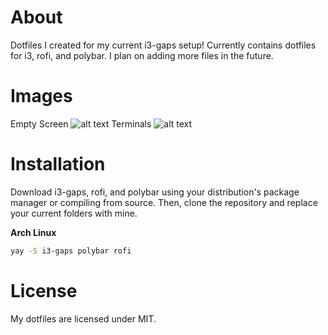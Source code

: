 # About
Dotfiles I created for my current i3-gaps setup! Currently contains dotfiles for i3, rofi, and polybar. I plan on adding more files in the future.

# Images
Empty Screen
![alt text](https://github.com/The-Evil-Dog/Blue-Horizon-Dotfiles/blob/master/screenshots/emptyScreen.png?raw=true)
Terminals
![alt text](https://github.com/The-Evil-Dog/Blue-Horizon-Dotfiles/blob/master/screenshots/terminals.png?raw=true)

# Installation
Download i3-gaps, rofi, and polybar using your distribution's package manager or compiling from source. Then, clone the repository and replace your current folders with mine.

**Arch Linux**
```bash
yay -S i3-gaps polybar rofi
```

# License
My dotfiles are licensed under MIT.
